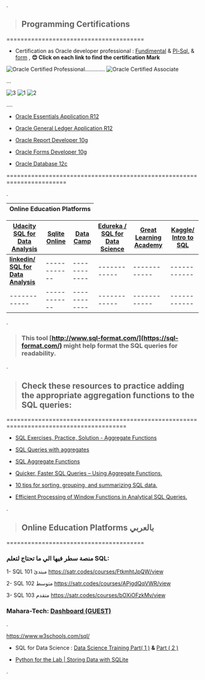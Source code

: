 .



> ## Programming Certifications



   =======================================
   
   

- Certification as Oracle developer professional  : [Fundimental](https://github.com/nancyalaswad90/Certifications/blob/main/Certification%20as%20FundimentalOracle%20developer%20professional%20%20.md) & [Pl-Sql.](https://github.com/nancyalaswad90/Certifications/blob/main/Certification%20as%20pl-sql.%20Oracle%20developer%20professional%20.md) & [form](https://github.com/nancyalaswad90/Certifications/blob/main/Certification%20as%20form%20Oracle%20developer%20professional%20.md) , **😊 Click on each link to find  the certification Mark**

![Oracle Certified Professional](https://user-images.githubusercontent.com/36210723/158022045-9ef12440-1f13-4c12-b9f4-78a973995082.PNG)............. ![Oracle Certified Associate](https://user-images.githubusercontent.com/36210723/158022049-d6cf2e35-bd51-4d90-bf9a-6a3dedf8762f.PNG) 


...

![3](https://user-images.githubusercontent.com/36210723/158022197-c869fbb2-8cf9-495e-99a1-a55b1757432f.PNG)
![1](https://user-images.githubusercontent.com/36210723/158022199-99a7cda9-7f90-45aa-8752-6cb01c36d08f.PNG)
![2](https://user-images.githubusercontent.com/36210723/158022200-aa802e38-3de4-41ca-a332-410c6ef9fe46.PNG)



....

- [Oracle Essentials Application R12](https://github.com/nancyalaswad90/Certifications/blob/main/Oracle%20Essentials%20Application%20R12.md)



- [Oracle General Ledger Application R12](https://github.com/nancyalaswad90/Certifications/blob/main/Oracle%20General%20Ledger%20Application%20R12.md)


- [Oracle Report Developer 10g](https://github.com/nancyalaswad90/Certifications/blob/main/Oracle%20Report%20Developer%2010g.md)



- [Oracle Forms Developer 10g](https://github.com/nancyalaswad90/Certifications/blob/main/Oracle%20Forms%20Developer%2010g.md)



- [Oracle Database 12c](https://github.com/nancyalaswad90/Certifications/blob/main/Oracle%20Database%2012c.md)





=======================================================================


.




| **Online Education Platforms**|
 | ------------ | 

| **[Udacity SQL for Data Analysis](https://classroom.udacity.com/courses/ud198)** | [Sqlite Online](https://sqliteonline.com/) |**[Data Camp](https://campus.datacamp.com/courses/introduction-to-sql/selecting-columns?ex=10)** |  **[Edureka / SQL for Data Science](https://www.youtube.com/watch?v=HTj7IpsEY5g)**|  **[Great Learning Academy](https://www.mygreatlearning.com/academy/learn-for-free/courses/data-science-foundations)**| **[Kaggle/ Intro to SQL](https://www.kaggle.com/learn/intro-to-sql)**|
| ------------ | ------------ | ------------ |------------ | ------------ | ------------ |
| **[linkedin/ SQL for Data Analysis](https://www.linkedin.com/learning/sql-for-data-analysis)** | ------------ | ------------ |------------ | ------------ | ------------ |
| ------------ | ------------ | ------------ |------------ | ------------ | ------------ |

.



> ### This tool [http://www.sql-format.com/](https://sql-format.com/) might help format the SQL queries for readability.



.

> ## Check these resources to practice adding the appropriate aggregation functions to the SQL queries:


========================================================================================



-  [SQL Exercises, Practice, Solution - Aggregate Functions](https://www.w3resource.com/sql-exercises/sql-aggregate-functions.php)



- [SQL Queries with aggregates](https://sqlbolt.com/lesson/select_queries_with_aggregates)


-  [SQL Aggregate Functions](https://mode.com/sql-tutorial/sql-aggregate-functions/)


- [Quicker, Faster SQL Queries – Using Aggregate Functions.](https://www.udemy.com/blog/sql-aggregate-functions/)
 


- [10 tips for sorting, grouping, and summarizing SQL data.](https://www.techrepublic.com/article/10-tips-for-sorting-grouping-and-summarizing-sql-data/)
 



 - [Efficient Processing of Window Functions in Analytical SQL Queries.](http://www.vldb.org/pvldb/vol8/p1058-leis.pdf)
  
  

.

> ## Online Education Platforms بالعربي 



   =======================================
   
   
###  منصة سطر فيها الي ما  تحتاج لتعلم SQL:



1- SQL 101 مبتدئ https://satr.codes/courses/FtkmhtJpQW/view

2- SQL 102 متوسط https://satr.codes/courses/APjgdQqVWR/view

3- SQL 103 متقدم https://satr.codes/courses/bOXiOFzkMv/view




###  Mahara-Tech: [Dashboard (GUEST)](https://maharatech.gov.eg/?)







. 

https://www.w3schools.com/sql/




- SQL for Data Science :  [ Data Science Training Part( 1 )](https://www.youtube.com/watch?v=HTj7IpsEY5g) **&**  [Part ( 2 )](https://www.youtube.com/watch?v=HjbiIlokvwk) 




- [Python for the Lab | Storing Data with SQLite](https://www.pythonforthelab.com/blog/storing-data-with-sqlite/)



.
